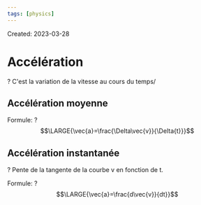 ```yaml
---
tags: [physics] 
---
```

Created: 2023-03-28

# Accélération
?
C'est la variation de la vitesse au cours du temps/

## Accélération moyenne
Formule:
?
$$\LARGE{\vec{a}=\frac{\Delta\vec{v}}{\Delta{t}}}$$

## Accélération instantanée
?
Pente de la tangente de la courbe v en fonction de t.

Formule:
?
$$\LARGE{\vec{a}=\frac{d\vec{v}}{dt}}$$